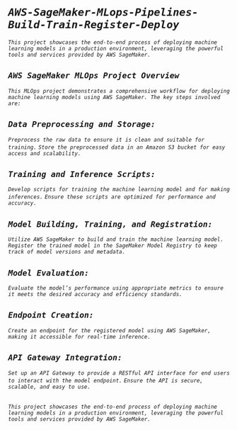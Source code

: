 # _`AWS-SageMaker-MLops-Pipelines-Build-Train-Register-Deploy`_
_`This project showcases the end-to-end process of deploying machine learning models in a production environment, leveraging the powerful tools and services provided by AWS SageMaker.`_


## _`AWS SageMaker MLOps Project Overview`_

_`This MLOps project demonstrates a comprehensive workflow for deploying machine learning models using AWS SageMaker. The key steps involved are:`_

## _`Data Preprocessing and Storage:`_
_`Preprocess the raw data to ensure it is clean and suitable for training.`_
_`Store the preprocessed data in an Amazon S3 bucket for easy access and scalability.`_
## _`Training and Inference Scripts:`_
_`Develop scripts for training the machine learning model and for making inferences.`_
_`Ensure these scripts are optimized for performance and accuracy.`_
## _`Model Building, Training, and Registration:`_
_`Utilize AWS SageMaker to build and train the machine learning model.`_
_`Register the trained model in the SageMaker Model Registry to keep track of model versions and metadata.`_
## _`Model Evaluation:`_
_`Evaluate the model’s performance using appropriate metrics to ensure it meets the desired accuracy and efficiency standards.`_
## _`Endpoint Creation:`_
_`Create an endpoint for the registered model using AWS SageMaker, making it accessible for real-time inference.`_
## _`API Gateway Integration:`_
_`Set up an API Gateway to provide a RESTful API interface for end users to interact with the model endpoint.`_
_`Ensure the API is secure, scalable, and easy to use.`_ <br><br>

_`This project showcases the end-to-end process of deploying machine learning models in a production environment, leveraging the powerful tools and services provided by AWS SageMaker.`_


